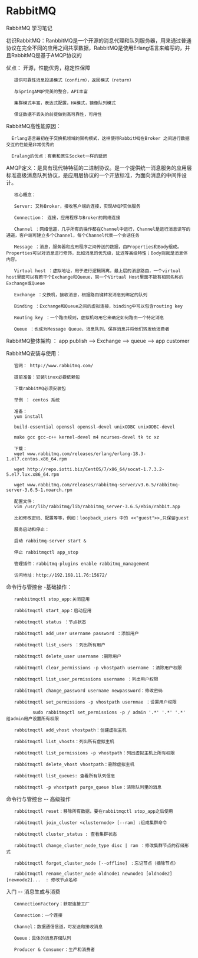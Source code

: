 # RabbitMQ
RabbitMQ 学习笔记

初识RabbitMQ：RanbbitMQ是一个开源的消息代理和队列服务器，用来通过普通协议在完全不同的应用之间共享数据，RabbitMQ是使用Erlang语言来编写的，并且RabbitMQ是基于AMQP协议的

优点：  开源，性能优秀，稳定性保障 

       提供可靠性消息投递模式（confirm），返回模式（return）
       
       与SpringAMQP完美的整合，API丰富
       
       集群模式丰富，表达式配置，HA模式，镜像队列模式
       
       保证数据不丢失的前提做到高可靠性，可用性
       
RabbitMQ高性能原因：

      Erlang语言最初在于交换机领域的架构模式，这样使得RabbitMQ在Broker 之间进行数据交互的性能是非常优秀的
      
      Eralang的优点：有着和原生Socket一样的延迟


AMQP定义：是具有现代特特征的二进制协议。是一个提供统一消息服务的应用层标准高级消息队列协议，是应用层协议的一个开放标准，为面向消息的中间件设计。

       核心概念：

       Server: 又称Broker，接收客户端的连接，实现AMQP实体服务
       
       Connection： 连接，应用程序与Broker的网络连接
       
       Channel ：网络信道，几乎所有的操作都在Channel中进行，Channel是进行消息读写的通道，客户端可建立多个Channel，每个Channel代表一个会话任务
       
       Message ：消息，服务器和应用程序之间传送的数据，由Properties和Body组成。Properties可以对消息进行修饰，比如消息的优先级，延迟等高级特性；Body则就是消息体内容。
       
       Virtual host ：虚拟地址，用于进行逻辑隔离，最上层的消息路由，一个virtual host里面可以有若干个Exchange和Queue，同一个Virtual Host里面不能有相同名称的Exchange或Queue
       
       Exchange ：交换机，接收消息，根据路由键转发消息到绑定的队列
       
       Binding ：Exchange和Queue之间的虚拟连接，binding中可以包含routing key
       
       Routing key ：一个路由规则，虚拟机可用它来确定如何路由一个特定消息
       
       Queue ：也成为Message Queue，消息队列，保存消息并将他们转发给消费者
       

RabbitMQ整体架构 ： app publish --> Exchange -->  queue  -->  app customer

RabbitMQ安装与使用： 
       
       官网： http://www.rabbitmq.com/
       
       提前准备：安装linux必要依赖包
       
       下载rabbitMQ必须安装包
       
       举例 ： centos 系统
       
       准备：
       yum install 
       
       build-essential openssl openssl-devel unixODBC unixODBC-devel 
       
       make gcc gcc-c++ kernel-devel m4 ncurses-devel tk tc xz

       下载：
       wget www.rabbitmq.com/releases/erlang/erlang-18.3-1.el7.centos.x86_64.rpm
       
       wget http://repo.iotti.biz/CentOS/7/x86_64/socat-1.7.3.2-5.el7.lux.x86_64.rpm
       
       wget www.rabbitmq.com/releases/rabbitmq-server/v3.6.5/rabbitmq-server-3.6.5-1.noarch.rpm

       配置文件：
       vim /usr/lib/rabbitmq/lib/rabbitmq_server-3.6.5/ebin/rabbit.app
       
       比如修改密码、配置等等，例如：loopback_users 中的 <<"guest">>,只保留guest
       
       服务启动和停止：
       
       启动 rabbitmq-server start &
       
       停止 rabbitmqctl app_stop

       管理插件：rabbitmq-plugins enable rabbitmq_management
       
       访问地址：http://192.168.11.76:15672/
      


命令行与管控台 -基础操作：

       ranbbitmqctl stop_app:关闭应用
       
       rabbitmqctl start_app：启动应用
       
       rabbitmqctl status ：节点状态
       
       rabbitmqctl add_user username password ：添加用户
       
       rabbitmqctl list_users ：列出所有用户
       
       rabbitmqctl delete_user username :删除用户
       
       rabbitmqctl clear_permissions -p vhostpath username ：清除用户权限
       
       rabbitmqctl list_user_permissions username ：列出用户权限
       
       rabbitmqctl change_password username newpassword：修改密码
       
       rabbitmqctl set_permissions -p vhostpath usernmae ：设置用户权限
       
              sudo rabbitmqctl set_permissions -p / admin '.*' '.*' '.*'   给admin用户设置所有权限
       
       rabbitmqctl add_vhost vhostpath：创建虚拟主机
       
       rabbitmqctl list_vhosts：列出所有虚拟主机
       
       rabbitmqctl list_permissions -p vhostpath：列出虚拟主机上所有权限
       
       rabbitmqctl delete_vhost vhostpath：删除虚拟主机
       
       rabbitmqctl list_queues: 查看所有队列信息
       
       rabbitmqctl -p vhostpath purge_queue blue：清除队列里的消息
       
 命令行与管控台 -- 高级操作
 
       rabbitmqctl reset：移除所有数据，要在rabbitmqctl stop_app之后使用
       
       rabbitmqctl join_cluster <clusternode> [--ram] :组成集群命令
       
       rabbitmqctl cluster_status : 查看集群状态
       
       rabbitmqctl change_cluster_node_type disc | ram ：修改集群节点的存储形式
       
       rabbitmqctl forget_cluster_node [--offline] ：忘记节点（摘除节点）
       
       rabbitmqctl rename_cluster_node oldnode1 newnode1 [oldnode2] [newnode2]...  : 修改节点名称
       
入门 -- 消息生成与消费

       ConnectionFactory：获取连接工厂
       
       Connection：一个连接
       
       Channel：数据通信信道，可发送和接收消息
       
       Queue：具体的消息存储队列
       
       Producer & Consumer：生产和消费者
       
       
       
